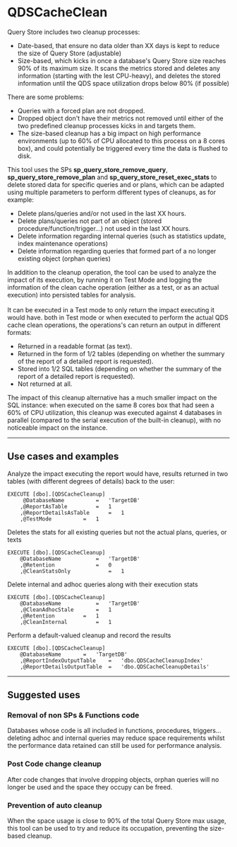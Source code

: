 # QDSCacheClean
Query Store includes two cleanup processes:
- Date-based, that ensure no data older than XX days is kept to reduce the size of Query Store (adjustable)
- Size-based, which kicks in once a database's Query Store size reaches 90% of its maximum size. It scans the metrics stored and deletes any information (starting with the lest CPU-heavy), and deletes the stored information until the QDS space utilization drops below 80% (if possible)

There are some problems:
- Queries with a forced plan are not dropped.
- Dropped object don't have their metrics not removed until either of the two predefined cleanup processes kicks in and targets them.
- The size-based cleanup has a big impact on high performance environments (up to 60% of CPU allocated to this process on a 8 cores box), and could potentially be triggered every time the data is flushed to disk.


This tool uses the SPs <b>sp_query_store_remove_query</b>, <b>sp_query_store_remove_plan</b> and <b>sp_query_store_reset_exec_stats</b> to delete stored data for specific queries and or plans, which can be adapted using multiple parameters to perform different types of cleanups, as for example:

- Delete plans/queries and/or not used in the last XX hours.
- Delete plans/queries not part of an object (stored procedure/function/trigger...) not used in the last XX hours.
- Delete information regarding internal queries (such as statistics update, index maintenance operations)
- Delete information regarding queries that formed part of a no longer existing object (orphan queries)

In addition to the cleanup operation, the tool can be used to analyze the impact of its execution, by running it on Test Mode and logging the information of the clean cache operation (either as a test, or as an actual execution) into persisted tables for analysis.\
\
It can be executed in a Test mode to only return the impact executing it would have. both in Test mode or when executed to perform the actual QDS cache clean operations, the operations's can return an output in different formats:
- Returned in a readable format (as text).
- Returned in the form of 1/2 tables (depending on whether the summary of the report of a detailed report is requested).
- Stored into 1/2 SQL tables (depending on whether the summary of the report of a detailed report is requested).
- Not returned at all.

The impact of this cleanup alternative has a much smaller impact on the SQL instance: when executed on the same 8 cores box that had seen a 60% of CPU utilization, this cleanup was executed against 4 databases in parallel (compared to the serial execution of the built-in cleanup), with no noticeable impact on the instance.

---
## Use cases and examples
Analyze the impact executing the report would have, results returned in two tables (with different degrees of details) back to the user:
```
EXECUTE [dbo].[QDSCacheCleanup]
	 @DatabaseName 			=	'TargetDB'
	,@ReportAsTable 		=	1
	,@ReportDetailsAsTable 		=	1
	,@TestMode			=	1
```

Deletes the stats for all existing queries but not the actual plans, queries, or texts
```
EXECUTE [dbo].[QDSCacheCleanup]
	@DatabaseName 			=	'TargetDB'
	,@Retention 			=	0
	,@CleanStatsOnly			=	1
```

Delete internal and adhoc queries along with their execution stats
```
EXECUTE [dbo].[QDSCacheCleanup]
	@DatabaseName			=	'TargetDB'
	,@CleanAdhocStale 		=	1
	,@Retention			=	1
	,@CleanInternal			=	1
```

Perform a default-valued cleanup and record the results
```
EXECUTE [dbo].[QDSCacheCleanup]
	@DatabaseName		=	'TargetDB'
	,@ReportIndexOutputTable 	= 	'dbo.QDSCacheCleanupIndex'
	,@ReportDetailsOutputTable 	= 	'dbo.QDSCacheCleanupDetails'

```

---
## Suggested uses
### Removal of non SPs & Functions code

Databases whose code is all included in functions, procedures, triggers... deleting adhoc and internal queries may reduce space requirements whilst the performance data retained can still be used for performance analysis.
### Post Code change cleanup
After code changes that involve dropping objects, orphan queries will no longer be used and the space they occupy can be freed.
### Prevention of auto cleanup
When the space usage is close to 90% of the total Query Store max usage, this tool can be used to try and reduce its occupation, preventing the size-based cleanup.